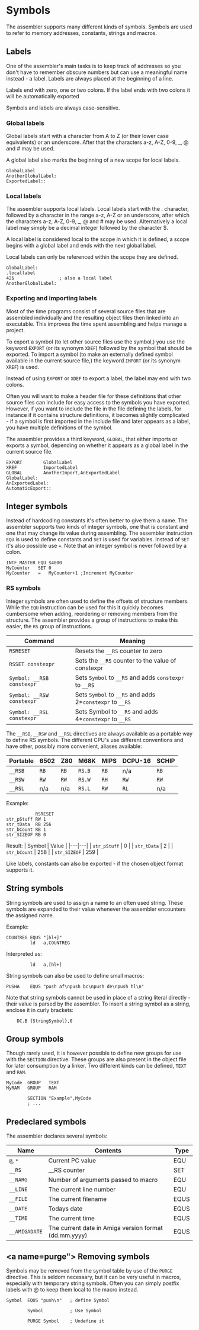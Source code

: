 # Symbols
The assembler supports many different kinds of symbols. Symbols are used to refer to memory addresses, constants, strings and macros.

## Labels
One of the assembler's main tasks is to keep track of addresses so you don't have to remember obscure numbers but can use a meaningful name instead - a label. Labels are always placed at the beginning of a line.

Labels end with zero, one or two colons. If the label ends with two colons it will be automatically exported

Symbols and labels are always case-sensitive.

### Global labels
Global labels start with a character from A to Z (or their lower case equivalents) or an underscore. After that the characters a-z, A-Z, 0-9, _, @ and # may be used. 

A global label also marks the beginning of a new scope for local labels.

```
GlobalLabel
AnotherGlobalLabel:
ExportedLabel::
```

### Local labels
The assembler supports local labels. Local labels start with the . character, followed by a character in the range a-z, A-Z or an underscore, after which the characters a-z, A-Z, 0-9, _, @ and # may be used. Alternatively a local label may simply be a decimal integer followed by the character $.

A local label is considered local to the scope in which it is defined, a scope begins with a global label and ends with the next global label.

Local labels can only be referenced within the scope they are defined.

```
GlobalLabel:
.locallabel
42$                 ; also a local label
AnotherGlobalLabel:
```

### <a name="import_export"></a> Exporting and importing labels

Most of the time programs consist of several source files that are assembled individually and the resulting object files then linked into an executable. This improves the time spent assembling and helps manage a project.

To export a symbol (to let other source files use the symbol,) you use the keyword ```EXPORT``` (or its synonym ```XDEF```) followed by the symbol that should be exported. To import a symbol (to make an externally defined symbol available in the current source file,) the keyword ```IMPORT``` (or its synonym ```XREF```) is used.

Instead of using ```EXPORT``` or ```XDEF``` to export a label, the label may end with two colons.

Often you will want to make a header file for these definitions that other source files can include for easy access to the symbols you have exported. However, if you want to include the file in the file defining the labels, for instance if it contains structure definitions, it becomes slightly complicated - if a symbol is first imported in the include file and later appears as a label, you have multiple definitions of the symbol.

The assembler provides a third keyword, ```GLOBAL```, that either imports or exports a symbol, depending on whether it appears as a global label in the current source file.

```
EXPORT        GlobalLabel
XREF          ImportedLabel
GLOBAL        AnotherImport,AnExportedLabel
GlobalLabel:
AnExportedLabel:
AutomaticExport::
```

## <a name="integer_symbols"></a> Integer symbols
Instead of hardcoding constants it's often better to give them a name. The assembler supports two kinds of integer symbols, one that is constant and one that may change its value during assembling. The assembler instruction ```EQU``` is used to define constants and ```SET``` is used for variables. Instead of ```SET``` it's also possible use ```=```. Note that an integer symbol is never followed by a colon.

```
INTF_MASTER EQU $4000
MyCounter   SET 0
MyCounter   =   MyCounter+1 ;Increment MyCounter
```

### <a name="rs_symbols"></a> RS symbols
Integer symbols are often used to define the offsets of structure members. While the ```EQU``` instruction can be used for this it quickly becomes cumbersome when adding, reordering or removing members from the structure. The assembler provides a group of instructions to make this easier, the ```RS``` group of instructions.

| Command | Meaning |
|---|---|
| ```RSRESET``` | Resets the ```__RS``` counter to zero |
| ```RSSET constexpr``` | Sets the ```__RS``` counter to the value of constexpr |
| ```Symbol: __RSB constexpr``` | Sets ```Symbol``` to ```__RS``` and adds ```constexpr``` to ```__RS``` |
| ```Symbol: __RSW constexpr``` | Sets ```Symbol``` to ```__RS``` and adds 2*```constexpr``` to ```__RS``` |
| ```Symbol: __RSL constexpr``` | Sets Symbol to ```__RS``` and adds 4*```constexpr``` to ```__RS``` |

The ```__RSB```, ```__RSW``` and ```__RSL``` directives are always available as a portable way to define RS symbols. The different CPU's use different conventions and have other, possibly more convenient, aliases available:

| Portable | 6502 | Z80 | M68K | MIPS | DCPU-16 | SCHIP |
|---|---|---|---|---|---|---|
| ```__RSB``` | ```RB``` | ```RB``` | ```RS.B``` | ```RB``` | n/a | ```RB``` |
| ```__RSW``` | ```RW``` | ```RW``` | ```RS.W``` | ```RH``` | ```RW``` | ```RW``` |
| ```__RSL``` | n/a | n/a | ```RS.L``` | ```RW``` | ```RL``` | n/a |

Example:
```
           RSRESET
str_pStuff RW 1
str_tData  RB 256
str_bCount RB 1
str_SIZEOF RB 0
```

Result:
| Symbol | Value |
|---|---|
| ```str_pStuff``` | 0 |
| ```str_tData``` | 2 |
| ```str_bCount``` | 258 |
| ```str_SIZEOF``` | 259 |

Like labels, constants can also be exported - if the chosen object format supports it.

## <a name="string_symbols"></a> String symbols
String symbols are used to assign a name to an often used string. These symbols are expanded to their value whenever the assembler encounters the assigned name.

Example:
```
COUNTREG EQUS "[hl+]"
         ld   a,COUNTREG
```

Interpreted as:
```
         ld   a,[hl+]
```

String symbols can also be used to define small macros:
```
PUSHA    EQUS "push af\npush bc\npush de\npush hl\n"
```

Note that string symbols cannot be used in place of a string literal directly - their value is parsed by the assembler. To insert a string symbol as a string, enclose it in curly brackets:

```
    DC.B {StringSymbol},0
```

## <a name="group_symbols"></a> Group symbols
Though rarely used, it is however possible to define new groups for use with the ```SECTION``` directive.
These groups are also present in the object file for later consumption by a linker. Two different kinds can be defined, ```TEXT``` and ```RAM```.

```
MyCode  GROUP   TEXT
MyRAM   GROUP   RAM

        SECTION "Example",MyCode
        ; ...
```


## Predeclared symbols
The assembler declares several symbols:

| Name | Contents | Type |
|---|---|---|
| ```@```, ```*``` | Current PC value | EQU |
| ```__RS``` | __RS counter | SET |
| ```__NARG``` | Number of arguments passed to macro | EQU |
| ```__LINE``` | The current line number | EQU |
| ```__FILE``` | The current filename | EQUS |
| ```__DATE``` | Todays date | EQUS |
| ```__TIME``` | The current time | EQUS |
| ```__AMIGADATE``` | The current date in Amiga version format (dd.mm.yyyy) | EQUS |

## <a name=purge"></a> Removing symbols

Symbols may be removed from the symbol table by use of the ```PURGE``` directive. This is seldom necessary,
but it can be very useful in macros, especially with temporary string symbols. Often you can simply postfix
labels with \@ to keep them local to the macro instead.

```
Symbol  EQUS "push\n"   ; define Symbol

        Symbol          ; Use Symbol

        PURGE Symbol    ; Undefine it
```

